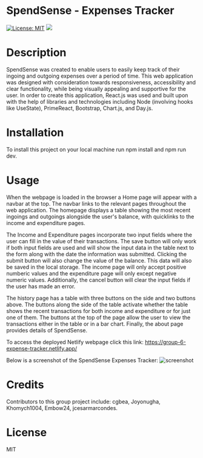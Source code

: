 # SpendSense - Expenses Tracker

[![License: MIT](https://img.shields.io/badge/License-MIT-yellow.svg)](https://opensource.org/licenses/MIT) ![](https://komarev.com/ghpvc/?username=cgbea)

# Description
SpendSense was created to enable users to easily keep track of their ingoing and outgoing expenses over a period of time. This web application was designed with consideration towards responsiveness, accessibility and clear functionality, while being visually appealing and supportive for the user. In order to create this application, React.js was used and built upon with the help of libraries and technologies including Node (involving hooks like UseState), PrimeReact, Bootstrap, Chart.js, and Day.js.

# Installation
To install this project on your local machine run npm install and npm run dev. 

# Usage
When the webpage is loaded in the browser a Home page will appear with a navbar at the top. The navbar links to the relevant pages throughout the web application. The homepage displays a table showing the most recent ingoings and outgoings alongside the user's balance, with quicklinks to the income and expenditure pages.

The Income and Expenditure pages incorporate two input fields where the user can fill in the value of their transactions. The save button will only work if both input fields are used and will show the input data in the table next to the form along with the date the information was submitted. Clicking the submit button will also change the value of the balance. This data will also be saved in the local storage. The income page will only accept positive numberic values and the expenditure page will only except negative numeric values. Additionally, the cancel button will clear the input fields if the user has made an error. 

The history page has a table with three buttons on the side and two buttons above. The buttons along the side of the table activate whether the table shows the recent transactions for both income and expenditure or for just one of them. The buttons at the top of the page allow the user to view the transactions either in the table or in a bar chart. Finally, the about page provides details of SpendSense.

To access the deployed Netlify webpage click this link: https://group-6-expense-tracker.netlify.app/ 

Below is a screenshot of the SpendSense Expenses Tracker:
![screenshot]()

# Credits
Contributors to this group project include:
cgbea, Joyonugha, Khomych1004, Embow24, jcesarmarcondes.

# License
MIT







